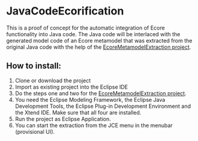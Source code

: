 # JavaCodeEcorification
This is a proof of concept for the automatic integration of Ecore functionality into Java code. The Java code will be interlaced with the generated model code of an Ecore metamodel that was extracted from the original Java code with the help of the [EcoreMetamodelExtraction project](https://github.com/tsaglam/EcoreMetamodelExtraction).

## How to install:
1. Clone or download the project
2. Import as existing project into the Eclipse IDE
3. Do the steps one and two for the [EcoreMetamodelExtraction project](https://github.com/tsaglam/EcoreMetamodelExtraction).
4. You need the Eclipse Modeling Framework, the Eclipse Java Development Tools, the Eclipse Plug-in Development Environment and the Xtend IDE. Make sure that all four are installed.
5. Run the project as Eclipse Application.
6. You can start the extraction from the JCE menu in the menubar (provisional UI).